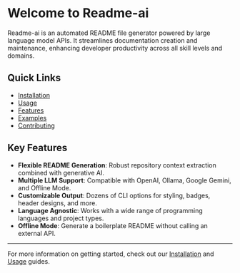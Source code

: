 # Welcome to Readme-ai

Readme-ai is an automated README file generator powered by large language model APIs. It streamlines documentation creation and maintenance, enhancing developer productivity across all skill levels and domains.

## Quick Links

- [Installation](installation.md)
- [Usage](usage.md)
- [Features](features/overview.md)
- [Examples](examples/basic-usage.md)
- [Contributing](contributing/guidelines.md)

## Key Features

- **Flexible README Generation**: Robust repository context extraction combined with generative AI.
- **Multiple LLM Support**: Compatible with OpenAI, Ollama, Google Gemini, and Offline Mode.
- **Customizable Output**: Dozens of CLI options for styling, badges, header designs, and more.
- **Language Agnostic**: Works with a wide range of programming languages and project types.
- **Offline Mode**: Generate a boilerplate README without calling an external API.

---

For more information on getting started, check out our [Installation](installation.md) and [Usage](usage.md) guides.
